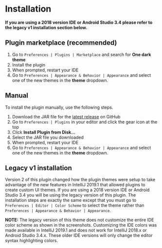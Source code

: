 # Installation

**If you are using a 2018 version IDE or Android Studio 3.4 please refer to the legacy v1 installation section below.**

## Plugin marketplace **\(recommended\)**

1. Go to `Preferences | Plugins | Marketplace` and search for **One dark theme**
2. Install the plugin
3. When prompted, restart your IDE
4. Go to `Preferences | Appearance & Behavior | Appearance` and select one of the new themes in the **theme** dropdown.

## Manual

To install the plugin manually, use the following steps.

1. Download the JAR file for the [latest release](https://github.com/one-dark/jetbrains-one-dark-theme/releases/latest) on GitHub
2. Go to `Preferences | Plugins` in your editor and click the gear icon at the top
3. Click **Install Plugin from Disk...**
4. Select the JAR file you downloaded
5. When prompted, restart your IDE
6. Go to `Preferences | Appearance & Behavior | Appearance` and select one of the new themes in the **theme** dropdown.

## Legacy v1 installation

Version 2 of this plugin changed how the plugin themes were setup to take advantage of the new features in IntelliJ 2019.1 that allowed plugins to create custom UI themes. If you are using a 2018 version IDE or Android Studio 3.4 you will be using the legacy version of this plugin. The installation steps are exactly the same except that you must go to `Preferences | Editor | Color Scheme` to select the theme rather than `Preferences | Appearance & Behavior | Appearance`.

**NOTE:** The legacy version of this theme does not customize the entire IDE color scheme as shown in the screenshots. Customizing the IDE colors was made available in IntelliJ 2019.1 and does not work for IntelliJ 2018.x or Android Studio 3.4.x. These older IDE versions will only change the editor syntax highlighting colors.


